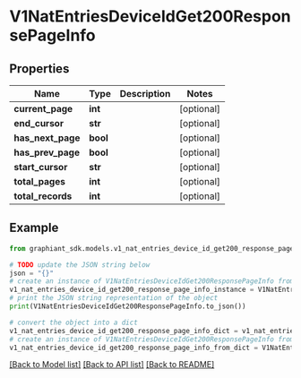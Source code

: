 # V1NatEntriesDeviceIdGet200ResponsePageInfo


## Properties

Name | Type | Description | Notes
------------ | ------------- | ------------- | -------------
**current_page** | **int** |  | [optional] 
**end_cursor** | **str** |  | [optional] 
**has_next_page** | **bool** |  | [optional] 
**has_prev_page** | **bool** |  | [optional] 
**start_cursor** | **str** |  | [optional] 
**total_pages** | **int** |  | [optional] 
**total_records** | **int** |  | [optional] 

## Example

```python
from graphiant_sdk.models.v1_nat_entries_device_id_get200_response_page_info import V1NatEntriesDeviceIdGet200ResponsePageInfo

# TODO update the JSON string below
json = "{}"
# create an instance of V1NatEntriesDeviceIdGet200ResponsePageInfo from a JSON string
v1_nat_entries_device_id_get200_response_page_info_instance = V1NatEntriesDeviceIdGet200ResponsePageInfo.from_json(json)
# print the JSON string representation of the object
print(V1NatEntriesDeviceIdGet200ResponsePageInfo.to_json())

# convert the object into a dict
v1_nat_entries_device_id_get200_response_page_info_dict = v1_nat_entries_device_id_get200_response_page_info_instance.to_dict()
# create an instance of V1NatEntriesDeviceIdGet200ResponsePageInfo from a dict
v1_nat_entries_device_id_get200_response_page_info_from_dict = V1NatEntriesDeviceIdGet200ResponsePageInfo.from_dict(v1_nat_entries_device_id_get200_response_page_info_dict)
```
[[Back to Model list]](../README.md#documentation-for-models) [[Back to API list]](../README.md#documentation-for-api-endpoints) [[Back to README]](../README.md)


